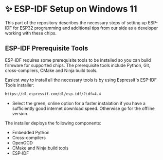 # ✨ ESP-IDF Setup on Windows 11
This part of the repository describes the necessary steps of setting up ESP-IDF for ESP32 programming and additional tips from our side as a developer working with these chips.

## ESP-IDF Prerequisite Tools
ESP-IDF requires some prerequisite tools to be installed so you can build firmware for supported chips. The prerequisite tools include Python, Git, cross-compilers, CMake and Ninja build tools.

Easiest way to install all the necessary tools is by using Espressif's ESP-IDF Tools installer:
```sh
https://dl.espressif.com/dl/esp-idf/?idf=4.4
```

* Select the green, online option for a faster instalation if you have a sufficiently good internet download speed. Otherwise go for the offline version.

The installer deploys the following components:
* Embedded Python
* Cross-compilers
* OpenOCD
* CMake and Ninja build tools
* ESP-IDF 
